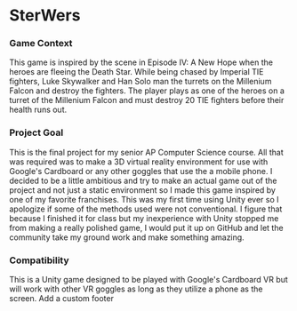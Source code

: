 # SterWers
### Game Context

This game is inspired by the scene in Episode IV: A New Hope when the heroes are fleeing the Death Star. While being chased by Imperial TIE fighters, Luke Skywalker and Han Solo man the turrets on the Millenium Falcon and destroy the fighters. The player plays as one of the heroes on a turret of the Millenium Falcon and must destroy 20 TIE fighters before their health runs out.

### Project Goal

This is the final project for my senior AP Computer Science course. All that was required was to make a 3D virtual reality environment for use with Google's Cardboard or any other goggles that use the a mobile phone. I decided to be a little ambitious and try to make an actual game out of the project and not just a static environment so I made this game inspired by one of my favorite franchises. This was my first time using Unity ever so I apologize if some of the methods used were not conventional. I figure that because I finished it for class but my inexperience with Unity stopped me from making a really polished game, I would put it up on GitHub and let the community take my ground work and make something amazing.

### Compatibility

This is a Unity game designed to be played with Google's Cardboard VR but will work with other VR goggles as long as they utilize a phone as the screen.
 Add a custom footer
